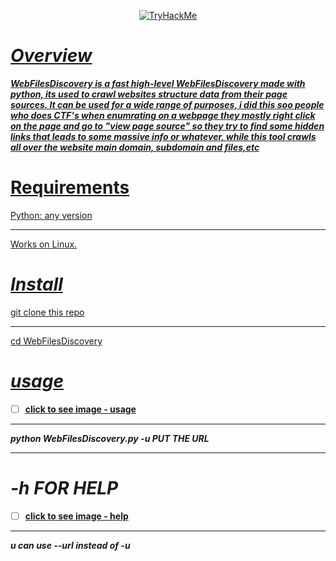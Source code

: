 
<!-- WebFilesDiscovery -->

<p align="center">
	<a href="https://tryhackme.com/p/DFTFPConsole" target="_blank" rel="noopener noreferrer">
		<img src="https://tryhackme-badges.s3.amazonaws.com/crazystory.png" alt="TryHackMe">





***Overview***
========

***WebFilesDiscovery is a fast high-level WebFilesDiscovery made with python, its used to
crawl websites structure data from their page sources. It can be used for
a wide range of purposes, i did this soo people who does CTF's when enumrating on a webpage they mostly right click on the page and go to "view page source" so they try to find some hidden links that leads to some massive info or whatever,
while this tool crawls all over the website main domain, subdomain and files,etc***

Requirements
============

Python: any version
__________________
Works on Linux.

***Install***
=======

git clone this repo 
__________________
cd WebFilesDiscovery

***usage***
=======
- [ ] [**click to see image - usage**](https://media.discordapp.net/attachments/875421886069243965/1058723662984917002/image.png) 
__________________
***python WebFilesDiscovery.py -u  PUT THE URL***
__________________
***-h FOR HELP***
=======
- [ ] [**click to see image - help**](https://media.discordapp.net/attachments/875421886069243965/1058724151118008420/image.png) 
__________________
***u can use --url instead of -u***
